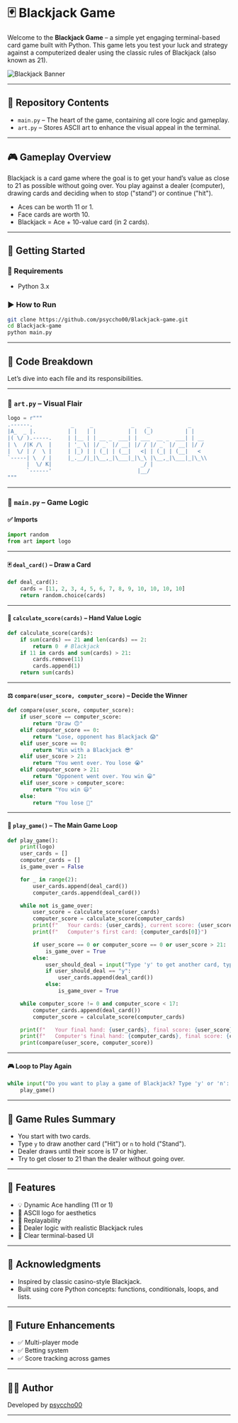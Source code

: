 # 🃏 Blackjack Game

Welcome to the **Blackjack Game** – a simple yet engaging terminal-based card game built with Python. This game lets you test your luck and strategy against a computerized dealer using the classic rules of Blackjack (also known as 21).

![Blackjack Banner](https://user-images.githubusercontent.com/674621/129486268-7e2f6dc3-882e-490a-8ec2-2fa60e2dd2e6.png)

---

## 📂 Repository Contents

- `main.py` – The heart of the game, containing all core logic and gameplay.
- `art.py` – Stores ASCII art to enhance the visual appeal in the terminal.

---

## 🎮 Gameplay Overview

Blackjack is a card game where the goal is to get your hand’s value as close to 21 as possible without going over. You play against a dealer (computer), drawing cards and deciding when to stop ("stand") or continue ("hit").

- Aces can be worth 11 or 1.
- Face cards are worth 10.
- Blackjack = Ace + 10-value card (in 2 cards).

---

## 🚀 Getting Started

### 🔧 Requirements

- Python 3.x

### ▶️ How to Run

```bash
git clone https://github.com/psyccho00/Blackjack-game.git
cd Blackjack-game
python main.py
```

---

## 🧠 Code Breakdown

Let’s dive into each file and its responsibilities.

---

### 📄 `art.py` – Visual Flair

```python
logo = r"""
.------.            _     _            _    _            _    
|A_  _ |.          | |   | |          | |  (_)          | |   
|( \/ ).-----.     | |__ | | __ _  ___| | ___  __ _  ___| | __
| \  /|K /\  |     | '_ \| |/ _` |/ __| |/ / |/ _` |/ __| |/ /
|  \/ | /  \ |     | |_) | | (_| | (__|   <| | (_| | (__|   < 
`-----| \  / |     |_.__/|_|\__,_|\___|_|\_\ |\__,_|\___|_|\_\\
      |  \/ K|                            _/ |                
      `------'                           |__/           
"""
```

---

### 📄 `main.py` – Game Logic

#### ✅ Imports

```python
import random
from art import logo
```

---

#### 🃏 `deal_card()` – Draw a Card

```python
def deal_card():
    cards = [11, 2, 3, 4, 5, 6, 7, 8, 9, 10, 10, 10, 10]
    return random.choice(cards)
```

---

#### 🧮 `calculate_score(cards)` – Hand Value Logic

```python
def calculate_score(cards):
    if sum(cards) == 21 and len(cards) == 2:
        return 0  # Blackjack
    if 11 in cards and sum(cards) > 21:
        cards.remove(11)
        cards.append(1)
    return sum(cards)
```

---

#### ⚖️ `compare(user_score, computer_score)` – Decide the Winner

```python
def compare(user_score, computer_score):
    if user_score == computer_score:
        return "Draw 🙃"
    elif computer_score == 0:
        return "Lose, opponent has Blackjack 😱"
    elif user_score == 0:
        return "Win with a Blackjack 😎"
    elif user_score > 21:
        return "You went over. You lose 😭"
    elif computer_score > 21:
        return "Opponent went over. You win 😁"
    elif user_score > computer_score:
        return "You win 😃"
    else:
        return "You lose 😤"
```

---

#### 🔁 `play_game()` – The Main Game Loop

```python
def play_game():
    print(logo)
    user_cards = []
    computer_cards = []
    is_game_over = False

    for _ in range(2):
        user_cards.append(deal_card())
        computer_cards.append(deal_card())

    while not is_game_over:
        user_score = calculate_score(user_cards)
        computer_score = calculate_score(computer_cards)
        print(f"   Your cards: {user_cards}, current score: {user_score}")
        print(f"   Computer's first card: {computer_cards[0]}")

        if user_score == 0 or computer_score == 0 or user_score > 21:
            is_game_over = True
        else:
            user_should_deal = input("Type 'y' to get another card, type 'n' to pass: ")
            if user_should_deal == "y":
                user_cards.append(deal_card())
            else:
                is_game_over = True

    while computer_score != 0 and computer_score < 17:
        computer_cards.append(deal_card())
        computer_score = calculate_score(computer_cards)

    print(f"   Your final hand: {user_cards}, final score: {user_score}")
    print(f"   Computer's final hand: {computer_cards}, final score: {computer_score}")
    print(compare(user_score, computer_score))
```

---

#### 🎮 Loop to Play Again

```python
while input("Do you want to play a game of Blackjack? Type 'y' or 'n': ") == "y":
    play_game()
```

---

## 📜 Game Rules Summary

- You start with two cards.
- Type `y` to draw another card ("Hit") or `n` to hold ("Stand").
- Dealer draws until their score is 17 or higher.
- Try to get closer to 21 than the dealer without going over.

---

## 🌟 Features

- 💡 Dynamic Ace handling (11 or 1)
- 🎨 ASCII logo for aesthetics
- 🔁 Replayability
- 🧠 Dealer logic with realistic Blackjack rules
- 👀 Clear terminal-based UI

---

## 🤝 Acknowledgments

- Inspired by classic casino-style Blackjack.
- Built using core Python concepts: functions, conditionals, loops, and lists.

---

## 📌 Future Enhancements

- ✅ Multi-player mode
- ✅ Betting system
- ✅ Score tracking across games

---


## 👨‍💻 Author

Developed by [psyccho00](https://github.com/psyccho00)

---
